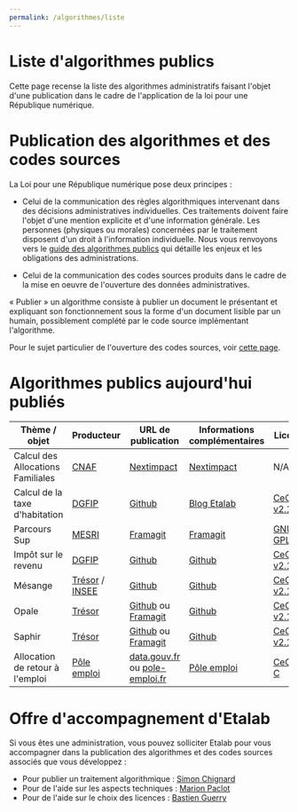 ```yaml
---
permalink: /algorithmes/liste
---
```


# Liste d'algorithmes publics

Cette page recense la liste des algorithmes administratifs faisant
l'objet d'une publication dans le cadre de l'application de la loi
pour une République numérique.

# Publication des algorithmes et des codes sources

La Loi pour une République numérique pose deux principes :

- Celui de la communication des règles algorithmiques intervenant dans des décisions administratives individuelles. Ces traitements doivent faire l'objet d'une mention explicite et d'une information générale.  Les personnes (physiques ou morales) concernées par le traitement disposent d'un droit à l'information individuelle. Nous vous renvoyons vers le [guide des algorithmes publics](0-guide) qui détaille les enjeux et les obligations des administrations.

- Celui de la communication des codes sources produits dans le cadre de la mise en oeuvre de l'ouverture des données administratives.

« Publier » un algorithme consiste à publier un document le présentant et expliquant son fonctionnement sous la forme d'un document lisible par un humain, possiblement complété par le code source implémentant l'algorithme.

Pour le sujet particulier de l'ouverture des codes sources, voir [cette page](https://github.com/etalab/ouverture-des-codes-sources-publics).

# Algorithmes publics aujourd'hui publiés

<table>
	<thead>
	<tr>
	  <th>Thème / objet</th>
	  <th>Producteur</th>
	  <th>URL de publication</th>
	  <th>Informations complémentaires</th>
	  <th>Licence</th>
	</tr>
      </thead>
      <tbody>
	<tr>
	  <td>Calcul des Allocations Familiales</td>
	  <td><a href="http://www.caf.fr/">CNAF</a></td>
	  <td><a href="https://cdn2.nextinpact.com/medias/code-source-cnaf.zip">Nextimpact</a></td>
	  <td><a href="https://www.nextinpact.com/news/106298-les-allocations-familales-nous-ouvrent-code-source-leur-calculateur-daides.htm">Nextimpact</a></td>
	  <td>N/A*</td>
	</tr>
	<tr>
	  <td>Calcul de la taxe d'habitation</td>
	  <td><a href="https://www.economie.gouv.fr/dgfip">DGFIP</a></td>
	  <td><a href="https://github.com/etalab/taxe-habitation">Github</a></td>
	  <td><a href="https://www.etalab.gouv.fr/temoignage-peut-on-recoder-la-loi-lexemple-de-la-taxe-dhabitation">Blog Etalab</a></td>
	  <td><a href="https://github.com/DGTresor/Opale/blob/master/LICENSE">CeCILL v2.1</a></td>
	</tr>
	<tr>
	  <td>Parcours Sup</td>
	  <td><a href="http://www.enseignementsup-recherche.gouv.fr/">MESRI</a></td>
	  <td><a href="https://framagit.org/parcoursup/algorithmes-de-parcoursup">Framagit</a></td>
	  <td><a href="https://framagit.org/parcoursup/algorithmes-de-parcoursup/blob/master/README.md">Framagit</a></td>
	  <td><a href="https://framagit.org/parcoursup/algorithmes-de-parcoursup/blob/master/LICENSE">GNU GPL v3</a></td>
	</tr>
	<tr>
	  <td>Impôt sur le revenu</td>
	  <td><a href="https://www.economie.gouv.fr/dgfip">DGFIP</a></td>
	  <td><a href="https://github.com/etalab/calculette-impots-m-source-code">Github</a></td>
	  <td><a href="https://github.com/etalab/calculette-impots-m-source-code/blob/master/README.md">Github</a></td>
	  <td><a href="https://github.com/DGTresor/Opale/blob/master/LICENSE">CeCILL v2.1</a></td>
	</tr>
	<tr>
	  <td>Mésange</td>
	  <td><a href="https://www.tresor.economie.gouv.fr/">Trésor</a> / <a href="https://www.insee.fr">INSEE</a></td>
	  <td><a href="https://github.com/InseeFr/Mesange">Github</a></td>
	  <td><a href="https://github.com/InseeFr/Mesange/blob/master/README.md">Github</a></td>
	  <td><a href="https://github.com/DGTresor/Opale/blob/master/LICENSE">CeCILL v2.1</a></td>
	</tr>
	<tr>
	  <td>Opale</td>
	  <td><a href="https://www.tresor.economie.gouv.fr/">Trésor</a></td>
	  <td><a href="https://github.com/DGTresor/Opale">Github</a> ou <a href="https://framagit.org/DGTresor/Opale">Framagit</a></td>
	  <td><a href="https://github.com/DGTresor/Opale/blob/master/README.md">Github</a></td>
	  <td><a href="https://github.com/DGTresor/Opale/blob/master/LICENSE">CeCILL v2.1</a></td>
	</tr>
	<tr>
	  <td>Saphir</td>
	  <td><a href="https://www.tresor.economie.gouv.fr/">Trésor</a></td>
	  <td><a href="https://github.com/DGTresor/Saphir">Github</a> ou <a href="https://framagit.org/DGTresor/Saphir">Framagit</a></td>
	  <td><a href="https://github.com/DGTresor/Saphir/blob/master/README.md">Github</a></td>
	  <td><a href="https://github.com/DGTresor/Opale/blob/master/LICENSE">CeCILL v2.1</a></td>
	</tr>
	<tr>
	  <td>Allocation de retour à l'emploi</td>
	  <td><a href="https://www.pole-emploi.fr">Pôle emploi</a></td>
	  <td><a href="https://www.data.gouv.fr/fr/datasets/calcul-de-lallocation-daide-au-retour-a-lemploi-are/">data.gouv.fr</a> ou <a href="https://www.pole-emploi.fr/candidat/algorithmes-@/index.jspz?id=568707">pole-emploi.fr</a></td>
	  <td><a href="https://www.pole-emploi.fr/candidat/algorithmes-@/index.jspz?id=568707">Pôle emploi</a></td>
	  <td><a href="http://www.cecill.info/licences/Licence_CeCILL-C_V1-fr.html">CeCILL-C</a></td>
	</tr>
      </tbody>
</table>

# Offre d'accompagnement d'Etalab

Si vous êtes une administration, vous pouvez solliciter Etalab pour vous accompagner dans la publication des algorithmes et des codes sources associés que vous développez :

- Pour publier un traitement algorithmique : [Simon Chignard](mailto:simon.chignard@data.gouv.fr)
- Pour de l'aide sur les aspects techniques : [Marion Paclot](mailto:marion.paclot@data.gouv.fr)
- Pour de l'aide sur le choix des licences : [Bastien Guerry](mailto:bastien.guerry@data.gouv.fr)
